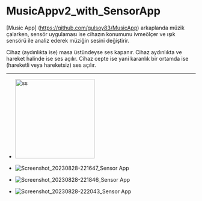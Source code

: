 # MusicAppv2_with_SensorApp
[Music App] (https://github.com/gulsoy83/MusicApp) arkaplanda müzik çalarken, sensör uygulaması ise cihazın konumunu ivmeölçer ve ışık sensörü ile analiz ederek müziğin sesini değiştirir.

Cihaz (aydınlıkta ise) masa üstündeyse ses kapanır.
Cihaz aydınlıkta ve hareket halinde ise ses açılır.
Cihaz cepte ise yani karanlık bir ortamda ise (hareketli veya hareketsiz) ses açılır.

***

* <img width="211" alt="ss" src="https://github.com/gulsoy83/MusicAppv2_with_SensorApp/assets/46426033/b96c01db-5f15-4c7a-936d-c0f429cc70c1">

* ![Screenshot_20230828-221647_Sensor App](https://github.com/gulsoy83/MusicAppv2_with_SensorApp/assets/46426033/3a748bcd-6a48-4acc-aa1c-18e42f7c8d8a)
* ![Screenshot_20230828-221846_Sensor App](https://github.com/gulsoy83/MusicAppv2_with_SensorApp/assets/46426033/ddc22020-788a-452a-aca0-b580a53e1247)
* ![Screenshot_20230828-222043_Sensor App](https://github.com/gulsoy83/MusicAppv2_with_SensorApp/assets/46426033/564caad7-fdaf-4227-a64c-f2eacd4c4548)



